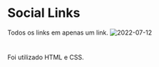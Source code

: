 # Social Links
 Todos os links em apenas um link.
![2022-07-12](https://user-images.githubusercontent.com/102621822/178601797-8aad74e2-1e8d-4945-b6c6-c562d45e356d.png)
#
Foi utilizado HTML e CSS.
